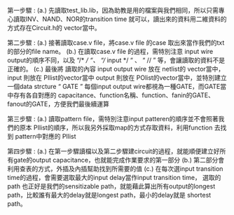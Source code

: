 第一步驟 : 
  (a.)	先讀取test_lib.lib，因為助教是用的檔案與我們相同，所以只需專心讀取INV、NAND、NOR的transition time 就可以，讀出來的資料用二維資料的方式存在Circuit.h的 vector當中。

第二步驟 : 
  (a.)	接著讀取case.v file，將case.v file 的case 取出來當作我們的txt的部分的file name。 
  (b.)	在讀取case.v file 的過程，需特別注意 input wire output的順序不同，以及 “/* */ “、 “/* input */ “ 、 “ // ” 等，會讓讀取的資料不是正確的。 
  (c.)	最後將 讀取的內容 input output wire 放在 netlist的 vector當中，input 則放在 PIlist的vector當中
        output 則放在 POlist的vector當中，並特別建立一個data strcture “ GATE ” 
        每個input output wire都視為一種GATE，而GATE當中存有各自對應的 capacitance、function名稱、function、fanin的GATE、fanout的GATE，方便我們最後續運算

第三步驟 : 
  (a.)	讀取pattern file，需特別注意input patteren的順序並不會照著我們的原本 PIlist的順序，所以我另外採取map的方式存取資料，利用function 去找到 pattern中對應的 PIlist

第四步驟 : 
  (a.)	在第一步驟讀檔以及第二步驟建circuit的過程，就能順便建立好所有gate的output capacitance，也就能完成作業要求的第一部分
  (b.)	第二部分會利用查表的方式，外插及內插幫助找到所需要的值
  (c.)	在每次選input transition time的過程，會需要選取最大的input delay當作input transition time，
        選取的path 也正好是我們的sensitizable path，就能藉此算出所有output的longest path，比較誰有最大的delay就是longest path，最小的delay就是 shortest path。 
